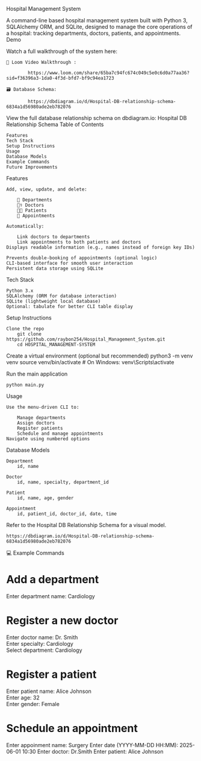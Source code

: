 Hospital Management System

A command-line based hospital management system built with Python 3, SQLAlchemy ORM, and SQLite, designed to manage the core operations of a hospital: tracking departments, doctors, patients, and appointments.
Demo

Watch a full walkthrough of the system here:

    🎥 Loom Video Walkthrough :
    
            https://www.loom.com/share/65ba7c94fc674c049c5e0c6d0a77aa36?sid=f36396a3-1da0-4f3d-bfd7-bf9c94ea1723
    
    🗃️ Database Schema: 
            
            https://dbdiagram.io/d/Hospital-DB-relationship-schema-6834a1d56980ade2eb782076

View the full database relationship schema on dbdiagram.io:
Hospital DB Relationship Schema
Table of Contents

    Features
    Tech Stack
    Setup Instructions
    Usage
    Database Models
    Example Commands
    Future Improvements

Features

    Add, view, update, and delete:

        🏥 Departments
        👨‍⚕️ Doctors
        🧑‍🦰 Patients
        📅 Appointments

    Automatically:

        Link doctors to departments
        Link appointments to both patients and doctors
    Displays readable information (e.g., names instead of foreign key IDs)

    Prevents double-booking of appointments (optional logic)
    CLI-based interface for smooth user interaction
    Persistent data storage using SQLite

Tech Stack

    Python 3.x
    SQLAlchemy (ORM for database interaction)
    SQLite (lightweight local database)
    Optional: tabulate for better CLI table display

Setup Instructions

    Clone the repo
        git clone https://github.com/raybon254/Hospital_Management_System.git
        cd HOSPITAL_MANAGEMENT-SYSTEM

Create a virtual environment (optional but recommended)
    python3 -m venv venv
    source venv/bin/activate 
    # On Windows: venv\Scripts\activate

Run the main application

    python main.py

Usage

    Use the menu-driven CLI to:

        Manage departments
        Assign doctors
        Register patients
        Schedule and manage appointments
    Navigate using numbered options

Database Models

    Department
        id, name

    Doctor
        id, name, specialty, department_id

    Patient
        id, name, age, gender

    Appointment
        id, patient_id, doctor_id, date, time

Refer to the Hospital DB Relationship Schema for a visual model.

    https://dbdiagram.io/d/Hospital-DB-relationship-schema-6834a1d56980ade2eb782076
    
💻 Example Commands

# Add a department
Enter department name: Cardiology

# Register a new doctor
Enter doctor name: Dr. Smith  
Enter specialty: Cardiology  
Select department: Cardiology

# Register a patient
Enter patient name: Alice Johnson  
Enter age: 32  
Enter gender: Female

# Schedule an appointment
Enter appoinment name: Surgery 
Enter date (YYYY-MM-DD HH:MM): 2025-06-01  10:30
Enter doctor: Dr.Smith
Enter patient: Alice Johnson


